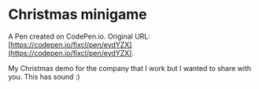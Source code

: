 # Christmas minigame

A Pen created on CodePen.io. Original URL: [https://codepen.io/fixcl/pen/eydYZX](https://codepen.io/fixcl/pen/eydYZX).

My Christmas demo for the company that I work but I wanted to share with you. This has sound :)
